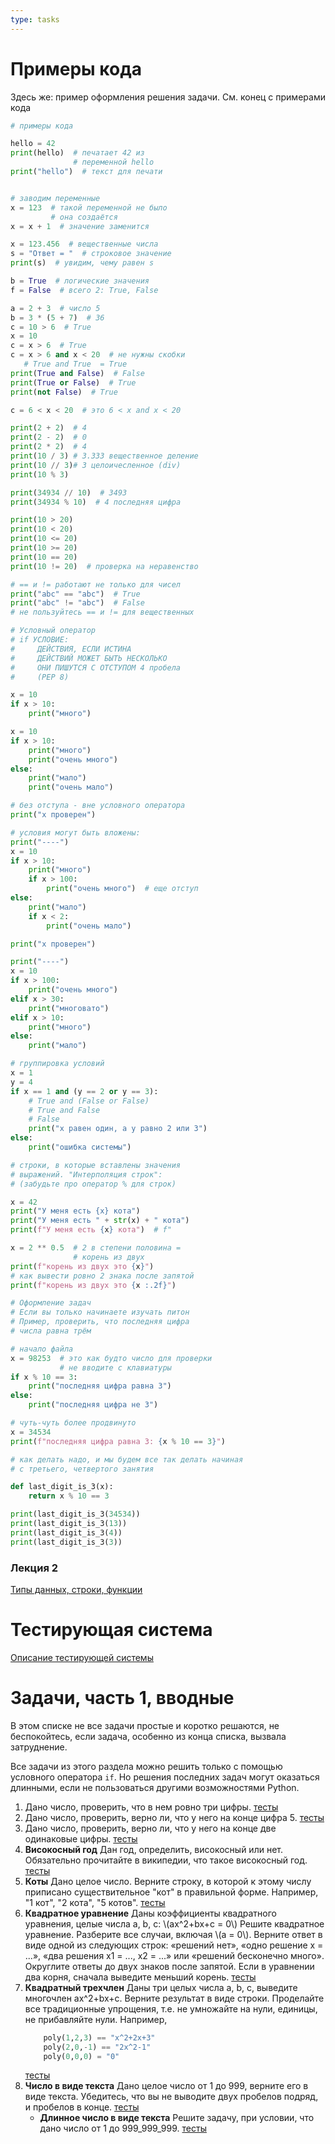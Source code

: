 ```yaml
---
type: tasks
---
```


# Примеры кода

Здесь же: пример оформления решения задачи. См. конец с примерами кода

```python
# примеры кода

hello = 42
print(hello)  # печатает 42 из
              # переменной hello
print("hello")  # текст для печати


# заводим переменные
x = 123  # такой переменной не было
         # она создаётся
x = x + 1  # значение заменится

x = 123.456  # вещественные числа
s = "Ответ = "  # строковое значение
print(s)  # увидим, чему равен s

b = True  # логические значения
f = False  # всего 2: True, False

a = 2 + 3  # число 5
b = 3 * (5 + 7)  # 36
с = 10 > 6  # True
x = 10
c = x > 6  # True
c = x > 6 and x < 20  # не нужны скобки
   # True and True  = True
print(True and False)  # False
print(True or False)  # True
print(not False)  # True

c = 6 < x < 20  # это 6 < x and x < 20

print(2 + 2)  # 4
print(2 - 2)  # 0
print(2 * 2)  # 4
print(10 / 3) # 3.333 вещественное деление
print(10 // 3)# 3 целоичесленное (div)
print(10 % 3)

print(34934 // 10)  # 3493
print(34934 % 10)  # 4 последняя цифра

print(10 > 20)
print(10 < 20)
print(10 <= 20)
print(10 >= 20)
print(10 == 20)  
print(10 != 20)  # проверка на неравенство

# == и != работают не только для чисел
print("abc" == "abc")  # True
print("abc" != "abc")  # False
# не пользуйтесь == и != для вещественных

# Условный оператор
# if УСЛОВИЕ:
#     ДЕЙСТВИЯ, ЕСЛИ ИСТИНА
#     ДЕЙСТВИЙ МОЖЕТ БЫТЬ НЕСКОЛЬКО
#     ОНИ ПИШУТСЯ С ОТСТУПОМ 4 пробела
#     (PEP 8)

x = 10
if x > 10:
    print("много")

x = 10
if x > 10:
    print("много")
    print("очень много")
else:
    print("мало")
    print("очень мало")

# без отступа - вне условного оператора
print("x проверен")

# условия могут быть вложены:
print("----")
x = 10
if x > 10:
    print("много")
    if x > 100:
        print("очень много")  # еще отступ
else:
    print("мало")
    if x < 2:
        print("очень мало")

print("x проверен")

print("----")
x = 10
if x > 100:
    print("очень много")
elif x > 30:
    print("многовато")
elif x > 10:
    print("много")
else:
    print("мало")

# группировка условий
x = 1
y = 4
if x == 1 and (y == 2 or y == 3):
    # True and (False or False)
    # True and False
    # False
    print("x равен один, а y равно 2 или 3")
else:
    print("ошибка системы")

# строки, в которые вставлены значения
# выражений. "Интерполяция строк":
# (забудьте про оператор % для строк)

x = 42
print("У меня есть {x} кота")
print("У меня есть " + str(x) + " кота")
print(f"У меня есть {x} кота")  # f"

x = 2 ** 0.5  # 2 в степени половина =
              # корень из двух
print(f"корень из двух это {x}")
# как вывести ровно 2 знака после запятой
print(f"корень из двух это {x :.2f}")

# Оформление задач
# Если вы только начинаете изучать питон
# Пример, проверить, что последняя цифра
# числа равна трём

# начало файла
x = 98253  # это как будто число для проверки
           # не вводите с клавиатуры
if x % 10 == 3:
    print("последняя цифра равна 3")
else:
    print("последняя цифра не 3")

# чуть-чуть более продвинуто
x = 34534
print(f"последняя цифра равна 3: {x % 10 == 3}")

# как делать надо, и мы будем все так делать начиная
# с третьего, четвертого занятия

def last_digit_is_3(x):
    return x % 10 == 3

print(last_digit_is_3(34534))
print(last_digit_is_3(13))
print(last_digit_is_3(4))
print(last_digit_is_3(3))
```

### Лекция 2
[Типы данных, строки, функции](http://nbviewer.jupyter.org/github/iposov/students-site/blob/master/22fall/python-lecture-2.ipynb)

# Тестирующая система
[Описание тестирующей системы](../21fall/prog_basics/test-system/test-system.md)

# Задачи, часть 1, вводные

В этом списке не все задачи простые и коротко решаются, не беспокойтесь, если задача, особенно из конца списка, вызвала затруднение.

Все задачи из этого раздела можно решить только с помощью условного оператора `if`. Но решения последних задач могут оказаться длинными, если не пользоваться другими возможностями Python. 

1. Дано число, проверить, что в нем ровно три цифры. [тесты](../21fall/prog_basics/test-system/tests/has_3_digits.json.gz)
2. Дано число, проверить, верно ли, что у него на конце цифра 5. [тесты](../21fall/prog_basics/test-system/tests/last_is_5.json.gz)
3. Дано число, проверить, верно ли, что у него на конце две одинаковые цифры. [тесты](../21fall/prog_basics/test-system/tests/last_digits_are_similar.json.gz)
4. **Високосный год** Дан год, определить, високосный или нет. Обязательно прочитайте в википедии, что такое високосный год. [тесты](../21fall/prog_basics/test-system/tests/is_leap.json.gz)
5. **Коты** Дано целое число. Верните строку, в которой к этому числу приписано существительное "кот"
   в правильной форме. Например, "1 кот", "2 кота", "5 котов". [тесты](../21fall/prog_basics/test-system/tests/cats.json.gz)
6. **Квадратное уравнение** Даны коэффициенты квадратного уравнения, целые числа a, b, c: \\(ax^2+bx+c = 0\\) Решите квадратное уравнение. 
   Разберите все случаи, включая \\(a = 0\\). Верните ответ в виде одной из следующих строк: «решений нет», «одно решение x = ...»,
   «два решения x1 = ..., x2 = ...» или «решений бесконечно много». Округлите ответы до двух знаков после запятой.
   Если в уравнении два корня, сначала выведите меньший корень.
 [тесты](../21fall/prog_basics/test-system/tests/quadratic_equation.json.gz)
8. **Квадратный трехчлен** Даны три целых числа a, b, с, выведите многочлен ax^2+bx+с. Верните результат в виде строки.
   Проделайте все традиционные упрощения, т.е. не умножайте на нули, единицы, не прибавляйте нули. Например,
    ```python
        poly(1,2,3) == "x^2+2x+3"
        poly(2,0,-1) == "2x^2-1"
        poly(0,0,0) = "0"
    ```
   [тесты](../21fall/prog_basics/test-system/tests/poly.json.gz)
9. **Число в виде текста** Дано целое число от 1 до 999, верните его в виде текста. Убедитесь, что вы не выводите двух пробелов подряд,
   и пробелов в конце. [тесты](../21fall/prog_basics/test-system/tests/number_to_string_short.json.gz)
    * **Длинное число в виде текста** Решите задачу, при условии, что дано число от 1 до 999_999_999. [тесты](../21fall/prog_basics/test-system/tests/number_to_string.json.gz)